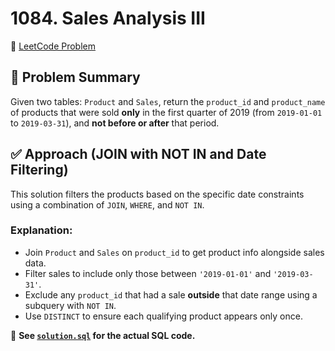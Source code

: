 # 1084. Sales Analysis III

🔗 [LeetCode Problem](https://leetcode.com/problems/sales-analysis-iii/)

## 🧠 Problem Summary

Given two tables: `Product` and `Sales`, return the `product_id` and `product_name` of products that were sold **only** in the first quarter of 2019 (from `2019-01-01` to `2019-03-31`), and **not before or after** that period.

## ✅ Approach (JOIN with NOT IN and Date Filtering)

This solution filters the products based on the specific date constraints using a combination of `JOIN`, `WHERE`, and `NOT IN`.

### Explanation:

- Join `Product` and `Sales` on `product_id` to get product info alongside sales data.
- Filter sales to include only those between `'2019-01-01'` and `'2019-03-31'`.
- Exclude any `product_id` that had a sale **outside** that date range using a subquery with `NOT IN`.
- Use `DISTINCT` to ensure each qualifying product appears only once.

📄 **See [`solution.sql`](./solution.sql) for the actual SQL code.**
